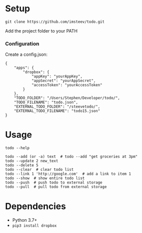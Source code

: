 # Setup

  ```
  git clone https://github.com/imsteev/todo.git
  ```

  Add the project folder to your PATH

### Configuration

Create a config.json:

```
{
    "apps": {
        "dropbox": {
            "appKey": "yourAppKey",
            "appSecret": "yourAppSecret",
            "accessToken": "yourAccessToken"
        }
    },
    "TODO_FOLDER": "/Users/Stephen/Developer/todo/",
    "TODO_FILENAME": "todo.json",
    "EXTERNAL_TODO_FOLDER": "/steevetodo/",
    "EXTERNAL_TODO_FILENAME": "todo15.json"
}
```

# Usage

```
todo --help

todo --add (or -a) text  # todo --add "get groceries at 3pm"
todo --update 2 new_text
todo --delete 5
todo --clear  # clear todo list
todo --link 1 'http://google.com'  # add a link to item 1
todo --show  # show entire todo list
todo --push  # push todo to external storage
todo --pull  # pull todo from external storage
```

# Dependencies
  - Python 3.7+
  - `pip3 install dropbox`

